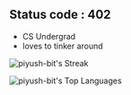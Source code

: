 
## Status code : 402

- CS Undergrad
- loves to tinker around

  
![piyush-bit's Streak](https://github-readme-streak-stats.herokuapp.com/?user=piyush-bit&theme=vue-dark&hide_border=true)

![piyush-bit's Top Languages](https://github-readme-stats.vercel.app/api/top-langs/?username=piyush-bit&theme=vue-dark&show_icons=true&hide_border=true&layout=compact)
